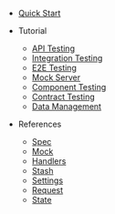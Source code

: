 - [Quick Start](quick-start.md)

- Tutorial
  - [API Testing](api-testing.md)
  - [Integration Testing](integration-testing.md)
  - [E2E Testing](e2e-testing.md)
  - [Mock Server](mock-server.md)
  - [Component Testing](component-testing.md)
  - [Contract Testing](contract-testing.md)
  - [Data Management](data-management.md)

- References
  - [Spec](spec.md)
  - [Mock](mock.md)
  - [Handlers](handlers.md)
  - [Stash](stash.md)
  - [Settings](settings.md)
  - [Request](request.md)
  - [State](state.md)